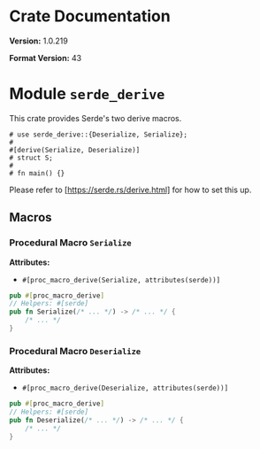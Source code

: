 # Crate Documentation

**Version:** 1.0.219

**Format Version:** 43

# Module `serde_derive`

This crate provides Serde's two derive macros.

```edition2021
# use serde_derive::{Deserialize, Serialize};
#
#[derive(Serialize, Deserialize)]
# struct S;
#
# fn main() {}
```

Please refer to [https://serde.rs/derive.html] for how to set this up.

[https://serde.rs/derive.html]: https://serde.rs/derive.html

## Macros

### Procedural Macro `Serialize`

**Attributes:**

- `#[proc_macro_derive(Serialize, attributes(serde))]`

```rust
pub #[proc_macro_derive]
// Helpers: #[serde]
pub fn Serialize(/* ... */) -> /* ... */ {
    /* ... */
}
```

### Procedural Macro `Deserialize`

**Attributes:**

- `#[proc_macro_derive(Deserialize, attributes(serde))]`

```rust
pub #[proc_macro_derive]
// Helpers: #[serde]
pub fn Deserialize(/* ... */) -> /* ... */ {
    /* ... */
}
```

